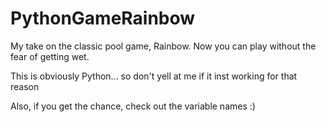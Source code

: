 # PythonGameRainbow

My take on the classic pool game, Rainbow. Now you can play without the fear of getting wet.

This is obviously Python... so don't yell at me if it inst working for that reason

Also, if you get the chance, check out the variable names :)
